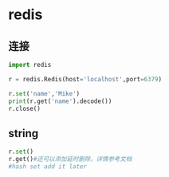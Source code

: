 # redis

## 连接

```python
import redis

r = redis.Redis(host='localhost',port=6379)

r.set('name','Mike')
print(r.get('name').decode())
r.close()
```



## string

```python
r.set()
r.get()#还可以添加延时删除，详情参考文档
#hash set add it later
```

